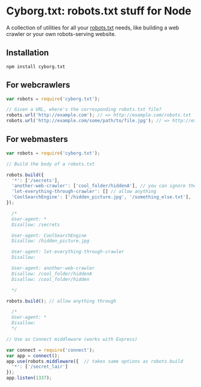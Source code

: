 Cyborg.txt: robots.txt stuff for Node
=====================================

A collection of utilities for all your [robots.txt](http://www.robotstxt.org/) needs, like building a web crawler or your own robots-serving website.

Installation
------------

    npm install cyborg.txt

For webcrawlers
---------------

```javascript
var robots = require('cyborg.txt');

// Given a URL, where's the corresponding robots.txt file?
robots.url('http://example.com'); // => http://example.com/robots.txt
robots.url('http://example.com/some/path/to/file.jpg'); // => http://example.com/robots.txt
```

For webmasters
--------------

```javascript
var robots = require('cyborg.txt');

// Build the body of a robots.txt

robots.build({
  '*': ['/secrets'],
  'another-web-crawler': ['cool_folder/hiddenA'], // you can ignore the slash at the start
  'let-everything-through-crawler': [] // allow anything
  'CoolSearchEngine': ['/hidden_picture.jpg', '/something_else.txt'],
});

  /*
  User-agent: *
  Disallow: /secrets

  User-agent: CoolSearchEngine
  Disallow: /hidden_picture.jpg

  User-agent: let-everything-through-crawler
  Disallow:

  User-agent: another-web-crawler
  Disallow: /cool_folder/hiddenA
  Disallow: /cool_folder/hidden

  */

robots.build(); // allow anything through

  /*
  User-agent: *
  Disallow:
  */

// Use as Connect middleware (works with Express)

var connect = require('connect');
var app = connect();
app.use(robots.middleware({  // takes same options as robots.build
  '*': ['/secret_lair']
});
app.listen(1337);
```
